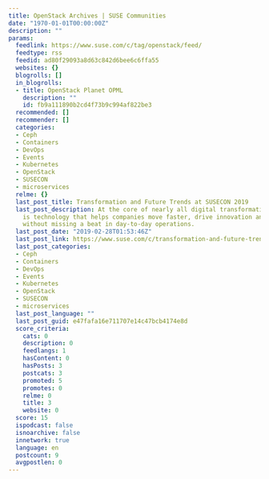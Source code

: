 ```yaml
---
title: OpenStack Archives | SUSE Communities
date: "1970-01-01T00:00:00Z"
description: ""
params:
  feedlink: https://www.suse.com/c/tag/openstack/feed/
  feedtype: rss
  feedid: ad80f29093a8d63c842d6bee6c6ffa55
  websites: {}
  blogrolls: []
  in_blogrolls:
  - title: OpenStack Planet OPML
    description: ""
    id: fb9a111890b2cd4f73b9c994af822be3
  recommended: []
  recommender: []
  categories:
  - Ceph
  - Containers
  - DevOps
  - Events
  - Kubernetes
  - OpenStack
  - SUSECON
  - microservices
  relme: {}
  last_post_title: Transformation and Future Trends at SUSECON 2019
  last_post_description: At the core of nearly all digital transformation initiatives
    is technology that helps companies move faster, drive innovation and fuel growth—all
    without missing a beat in day-to-day operations.
  last_post_date: "2019-02-28T01:53:46Z"
  last_post_link: https://www.suse.com/c/transformation-and-future-trends-at-susecon-2019/
  last_post_categories:
  - Ceph
  - Containers
  - DevOps
  - Events
  - Kubernetes
  - OpenStack
  - SUSECON
  - microservices
  last_post_language: ""
  last_post_guid: e47fafa16e711707e14c47bcb4174e8d
  score_criteria:
    cats: 0
    description: 0
    feedlangs: 1
    hasContent: 0
    hasPosts: 3
    postcats: 3
    promoted: 5
    promotes: 0
    relme: 0
    title: 3
    website: 0
  score: 15
  ispodcast: false
  isnoarchive: false
  innetwork: true
  language: en
  postcount: 9
  avgpostlen: 0
---
```

